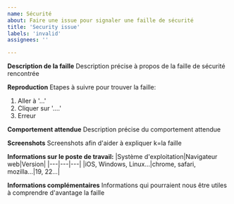 ```yaml
---
name: Sécurité
about: Faire une issue pour signaler une faille de sécurité
title: 'Security issue'
labels: 'invalid'
assignees: ''

---
```


**Description de la faille**
Description précise à propos de la faille de sécurité rencontrée

**Reproduction**
Etapes à suivre pour trouver la faille:
1. Aller à '...'
2. Cliquer sur '....'
4. Erreur

**Comportement attendue**
Description précise du comportement attendue

**Screenshots**
Screenshots afin d'aider à expliquer k=la faille

**Informations sur le poste de travail:**
|Système d'exploitation|Navigateur web|Version|
|---|---|---|
|iOS, Windows, Linux...|chrome, safari, mozilla...|19, 22...|

**Informations complémentaires**
Informations qui pourraient nous être utiles à comprendre d'avantage la faille